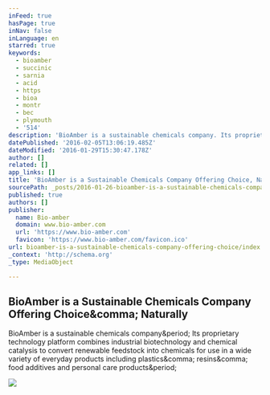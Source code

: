 ```yaml
---
inFeed: true
hasPage: true
inNav: false
inLanguage: en
starred: true
keywords:
  - bioamber
  - succinic
  - sarnia
  - acid
  - https
  - bioa
  - montr
  - bec
  - plymouth
  - '514'
description: 'BioAmber is a sustainable chemicals company. Its proprietary technology platform combines industrial biotechnology and chemical catalysis to convert renewable feedstock into chemicals for use in a wide variety of everyday products including plastics, resins, food additives and personal care products.'
datePublished: '2016-02-05T13:06:19.485Z'
dateModified: '2016-01-29T15:30:47.178Z'
author: []
related: []
app_links: []
title: 'BioAmber is a Sustainable Chemicals Company Offering Choice, Naturally'
sourcePath: _posts/2016-01-26-bioamber-is-a-sustainable-chemicals-company-offering-choice.md
published: true
authors: []
publisher:
  name: Bio-amber
  domain: www.bio-amber.com
  url: 'https://www.bio-amber.com'
  favicon: 'https://www.bio-amber.com/favicon.ico'
url: bioamber-is-a-sustainable-chemicals-company-offering-choice/index.html
_context: 'http://schema.org'
_type: MediaObject

---
```

<article style=""><h1>BioAmber is a Sustainable Chemicals Company Offering Choice&amp;comma; Naturally</h1><p>BioAmber is a sustainable chemicals company&amp;period; Its proprietary technology platform combines industrial biotechnology and chemical catalysis to convert renewable feedstock into chemicals for use in a wide variety of everyday products including plastics&amp;comma; resins&amp;comma; food additives and personal care products&amp;period;</p><img src="https://www.bio-amber.com/_media/en/banner_investor_relations_off.png" /></article>